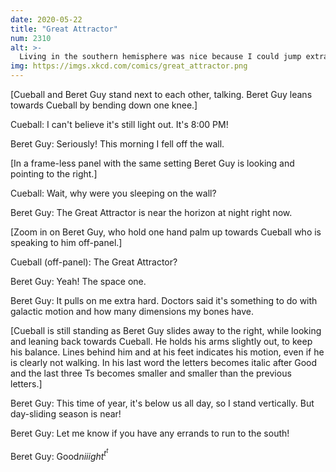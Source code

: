 ```yaml
---
date: 2020-05-22
title: "Great Attractor"
num: 2310
alt: >-
  Living in the southern hemisphere was nice because I could jump extra high, but I like it here too. Besides, if I ever want to move back, I can just curl up in a ball and wait!
img: https://imgs.xkcd.com/comics/great_attractor.png
---
```

[Cueball and Beret Guy stand next to each other, talking. Beret Guy leans towards Cueball by bending down one knee.]

Cueball: I can't believe it's still light out. It's 8:00 PM!

Beret Guy: Seriously! This morning I fell off the wall.

[In a frame-less panel with the same setting Beret Guy is looking and pointing to the right.]

Cueball: Wait, why were you sleeping on the wall?

Beret Guy: The Great Attractor is near the horizon at night right now.

[Zoom in on Beret Guy, who hold one hand palm up towards Cueball who is speaking to him off-panel.]

Cueball (off-panel): The Great Attractor?

Beret Guy: Yeah! The space one.

Beret Guy: It pulls on me extra hard. Doctors said it's something to do with galactic motion and how many dimensions my bones have.

[Cueball is still standing as Beret Guy slides away to the right, while looking and leaning back towards Cueball. He holds his arms slightly out, to keep his balance. Lines behind him and at his feet indicates his motion, even if he is clearly not walking. In his last word the letters becomes italic after Good and the last three Ts becomes smaller and smaller than the previous letters.]

Beret Guy: This time of year, it's below us all day, so I stand vertically. But day-sliding season is near!

Beret Guy: Let me know if you have any errands to run to the south!

Beret Guy: Good*niiight<sup>t<sup>t</sup></sup>*